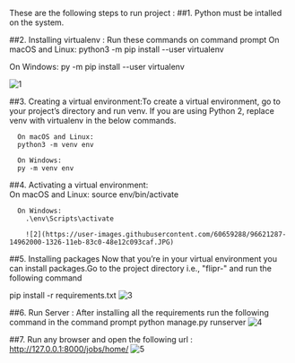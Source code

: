 These are the following steps to run project : 
##1. Python must be intalled on the system.

##2. Installing virtualenv : Run these commands on command prompt
   On macOS and Linux:
    python3 -m pip install --user virtualenv
    
  On Windows:
   py -m pip install --user virtualenv
   
   ![1](https://user-images.githubusercontent.com/60659288/96621154-e87a9f00-1325-11eb-8bc4-f7b171269dce.JPG)

   
##3. Creating a virtual environment:To create a virtual environment, go to your project’s directory and run venv. If you are using Python 2, replace venv with virtualenv in the below commands.

      On macOS and Linux:
      python3 -m venv env
      
      On Windows:
      py -m venv env
      
      
##4. Activating a virtual environment:   
      On macOS and Linux:
          source env/bin/activate
          
      On Windows:
        .\env\Scripts\activate
        
        ![2](https://user-images.githubusercontent.com/60659288/96621287-14962000-1326-11eb-83c0-48e12c093caf.JPG)

        
##5. Installing packages
Now that you’re in your virtual environment you can install packages.Go to the project directory i.e., "flipr-"  and run the following command

  pip install -r requirements.txt
  ![3](https://user-images.githubusercontent.com/60659288/96621483-4a3b0900-1326-11eb-81e6-c8e74f742247.JPG)

 
##6. Run Server : After installing all the requirements run the following command in the command prompt 
    python manage.py runserver
    ![4](https://user-images.githubusercontent.com/60659288/96621623-7a82a780-1326-11eb-8008-faf1d6525b28.JPG)
 
 
 ##7. Run any browser and open the following url :
      http://127.0.0.1:8000/jobs/home/
      ![5](https://user-images.githubusercontent.com/60659288/96621738-9d14c080-1326-11eb-9ccf-4cda72f25a07.JPG)
 
    
